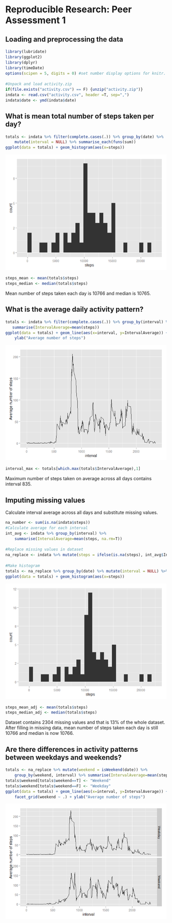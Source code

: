 # Reproducible Research: Peer Assessment 1


## Loading and preprocessing the data

```r
library(lubridate)
library(ggplot2)
library(dplyr)
library(timeDate)
options(scipen = 5, digits = 0) #set number display options for knitr.

#Unpack and load activity.zip
if(file.exists("activity.csv") == F) {unzip("activity.zip")}
indata <- read.csv("activity.csv", header =T, sep=",")
indata$date <- ymd(indata$date)
```
## What is mean total number of steps taken per day?

```r
totals <- indata %>% filter(complete.cases(.)) %>% group_by(date) %>% 
    mutate(interval = NULL) %>% summarise_each(funs(sum))
ggplot(data = totals) + geom_histogram(aes(x=steps))
```

![](PA1_template_files/figure-html/unnamed-chunk-2-1.png) 

```r
steps_mean <- mean(totals$steps)
steps_median <- median(totals$steps)
```

Mean number of steps taken each day is 10766 and median is 10765.


## What is the average daily activity pattern?

```r
totals <- indata %>% filter(complete.cases(.)) %>% group_by(interval) %>% 
   summarise(IntervalAverage=mean(steps))
ggplot(data = totals) + geom_line(aes(x=interval, y=IntervalAverage)) +
    ylab("Average number of steps")
```

![](PA1_template_files/figure-html/unnamed-chunk-3-1.png) 

```r
interval_max <- totals[which.max(totals$IntervalAverage),1]
```

Maximum number of steps taken on average across all days contains interval 835.

## Imputing missing values
Calculate interval average across all days and substitute missing values.

```r
na_number <- sum(is.na(indata$steps))
#Calculate average for each interval
int_avg <- indata %>% group_by(interval) %>% 
    summarise(IntervalAverage=mean(steps, na.rm=T))

#Replace missing values in dataset
na_replace <- indata %>% mutate(steps = ifelse(is.na(steps), int_avg$IntervalAverage[match(interval, int_avg$interval)], steps) )

#Make histogram
totals <- na_replace %>% group_by(date) %>% mutate(interval = NULL) %>% summarise_each(funs(sum))
ggplot(data = totals) + geom_histogram(aes(x=steps))
```

![](PA1_template_files/figure-html/unnamed-chunk-4-1.png) 

```r
steps_mean_adj <- mean(totals$steps)
steps_median_adj <- median(totals$steps)
```
Dataset contains 2304 missing values and that is 13% of the whole dataset. After filling in missing data, mean number of steps taken each day is still 10766 and median is now 10766.

## Are there differences in activity patterns between weekdays and weekends?

```r
totals <- na_replace %>% mutate(weekend = isWeekend(date)) %>%
    group_by(weekend, interval) %>% summarise(IntervalAverage=mean(steps))
totals$weekend[totals$weekend==T] <- "Weekend"
totals$weekend[totals$weekend==F] <- "Weekday"
ggplot(data = totals) + geom_line(aes(x=interval, y=IntervalAverage)) +
    facet_grid(weekend ~ .) + ylab("Average number of steps")
```

![](PA1_template_files/figure-html/unnamed-chunk-5-1.png) 
